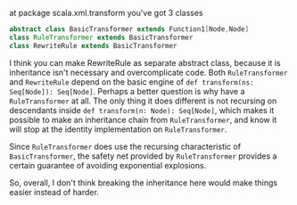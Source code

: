 at package scala.xml.transform you've got 3 classes
```scala
abstract class BasicTransformer extends Function1[Node,Node]
class RuleTransformer extends BasicTransformer
class RewriteRule extends BasicTransformer 
```

I think you can make RewriteRule as separate abstract class, because it is inheritance isn't necessary and overcomplicate code.
Both `RuleTransformer` and `RewriteRule` depend on the basic engine of `def transform(ns: Seq[Node]): Seq[Node]`. Perhaps a better question is why have a `RuleTransformer` at all. The only thing it does different is not recursing on descendants inside `def transform(n: Node): Seq[Node]`, which makes it possible to make an inheritance chain from `RuleTransformer`, and know it will stop at the identity implementation on `RuleTransformer`.

Since `RuleTransformer` does use the recursing characteristic of `BasicTransformer`, the safety net provided by `RuleTransformer` provides a certain guarantee of avoiding exponential explosions.

So, overall, I don't think breaking the inheritance here would make things easier instead of harder.
